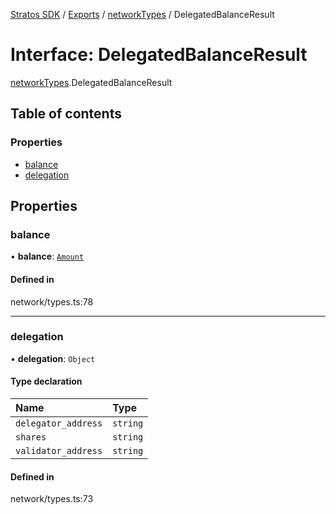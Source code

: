 [Stratos SDK](../README.md) / [Exports](../modules.md) / [networkTypes](../modules/networkTypes.md) / DelegatedBalanceResult

# Interface: DelegatedBalanceResult

[networkTypes](../modules/networkTypes.md).DelegatedBalanceResult

## Table of contents

### Properties

- [balance](networkTypes.DelegatedBalanceResult.md#balance)
- [delegation](networkTypes.DelegatedBalanceResult.md#delegation)

## Properties

### balance

• **balance**: [`Amount`](networkTypes.Amount.md)

#### Defined in

network/types.ts:78

___

### delegation

• **delegation**: `Object`

#### Type declaration

| Name | Type |
| :------ | :------ |
| `delegator_address` | `string` |
| `shares` | `string` |
| `validator_address` | `string` |

#### Defined in

network/types.ts:73
